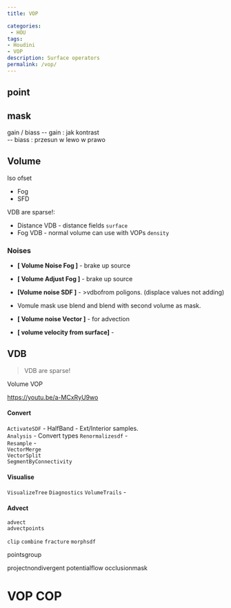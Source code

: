 ```yaml
---
title: VOP

categories:
 - HOU
tags:
- Houdini
- VOP
description: Surface operators
permalink: /vop/
---
```


## point

## mask
gain / biass
-- gain : jak kontrast  
-- biass : przesun w lewo w prawo




## Volume
Iso ofset
- Fog    
- SFD   


VDB are sparse!:
- Distance VDB - distance fields `surface`
- Fog VDB - normal volume can use with VOPs `density`




### Noises
- **[ Volume Noise Fog ]** - brake up source
- **[ Volume Adjust Fog ]** - brake up source

- **[Volume noise SDF ]** -  >vdbofrom poligons. (displace values not adding)
 - Vomule mask use blend and blend with second volume as mask.

- **[ Volume noise Vector ]** - for advection
- **[ volume velocity from surface]** -



## VDB
>VDB are sparse!

Volume VOP

https://youtu.be/a-MCxRyU9wo


#### Convert
`ActivateSDF` - HalfBand - Ext/Interior samples.  
`Analysis` - Convert types
`Renormalizesdf` -  
`Resample` -  
`VectorMerge`    
`VectorSplit`    
`SegmentByConnectivity`   

#### Visualise
`VisualizeTree`
`Diagnostics`
`VolumeTrails` -

#### Advect
`advect`  
`advectpoints`  


`clip` `combine` `fracture` `morphsdf`

pointsgroup

projectnondivergent potentialflow occlusionmask


# VOP COP
